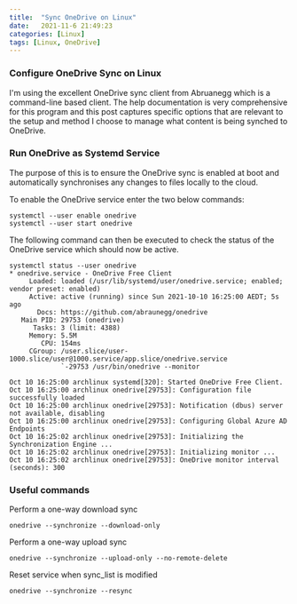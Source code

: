 ```yaml
---
title:  "Sync OneDrive on Linux"
date:   2021-11-6 21:49:23
categories: [Linux]
tags: [Linux, OneDrive]
---
```



### Configure OneDrive Sync on Linux

I'm using the excellent OneDrive sync client from Abruanegg which is a command-line based client. The help documentation is very comprehensive for this program and this post captures specific options that are relevant to the setup and method I choose to manage what content is being synched to OneDrive.

### Run OneDrive as Systemd Service
The purpose of this is to ensure the OneDrive sync is enabled at boot and automatically synchronises any changes to files locally to the cloud.

To enable the OneDrive service enter the two below commands:
```vim
systemctl --user enable onedrive
systemctl --user start onedrive
```
The following command can then be executed to check the status of the OneDrive service which should now be active.
```console
systemctl status --user onedrive
* onedrive.service - OneDrive Free Client
     Loaded: loaded (/usr/lib/systemd/user/onedrive.service; enabled; vendor preset: enabled)
     Active: active (running) since Sun 2021-10-10 16:25:00 AEDT; 5s ago
       Docs: https://github.com/abraunegg/onedrive
   Main PID: 29753 (onedrive)
      Tasks: 3 (limit: 4388)
     Memory: 5.5M
        CPU: 154ms
     CGroup: /user.slice/user-1000.slice/user@1000.service/app.slice/onedrive.service
             `-29753 /usr/bin/onedrive --monitor

Oct 10 16:25:00 archlinux systemd[320]: Started OneDrive Free Client.
Oct 10 16:25:00 archlinux onedrive[29753]: Configuration file successfully loaded
Oct 10 16:25:00 archlinux onedrive[29753]: Notification (dbus) server not available, disabling
Oct 10 16:25:00 archlinux onedrive[29753]: Configuring Global Azure AD Endpoints
Oct 10 16:25:02 archlinux onedrive[29753]: Initializing the Synchronization Engine ...
Oct 10 16:25:02 archlinux onedrive[29753]: Initializing monitor ...
Oct 10 16:25:02 archlinux onedrive[29753]: OneDrive monitor interval (seconds): 300
```

### Useful commands
Perform a one-way download sync
```vim
onedrive --synchronize --download-only
```
Perform a one-way upload sync
```vim
onedrive --synchronize --upload-only --no-remote-delete
```
Reset service when sync_list is modified
```vim
onedrive --synchronize --resync
```
